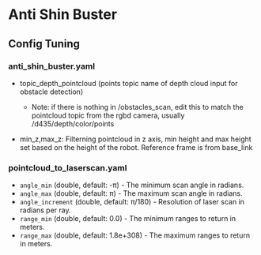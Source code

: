 # Anti Shin Buster

## Config Tuning




### anti_shin_buster.yaml

- topic_depth_pointcloud (points topic name of depth cloud input for obstacle detection)
    - Note: if there is nothing in /obstacles_scan, edit this to match the pointcloud topic from the rgbd camera, usually /d435/depth/color/points

- min_z,max_z: Filterning pointcloud in z axis, min height and max height set based on the height of the robot. Reference frame is from base_link

### pointcloud_to_laserscan.yaml

* `angle_min` (double, default: -π) - The minimum scan angle in radians.
* `angle_max` (double, default: π) - The maximum scan angle in radians.
* `angle_increment` (double, default: π/180) - Resolution of laser scan in radians per ray.
* `range_min` (double, default: 0.0) - The minimum ranges to return in meters.
* `range_max` (double, default: 1.8e+308) - The maximum ranges to return in meters.